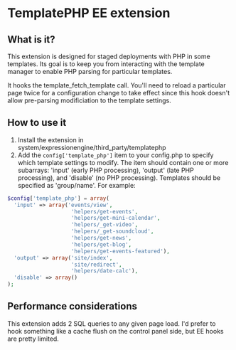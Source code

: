 # TemplatePHP EE extension

## What is it?

This extension is designed for staged deployments with PHP in some templates.  Its goal is to keep you from interacting with the template manager to enable PHP parsing for particular templates.

It hooks the template_fetch_template call. You'll need to reload a particular page twice for a configuration change to take effect since this hook doesn't allow pre-parsing modificiation to the template settings.

## How to use it

1. Install the extension in system/expressionengine/third_party/templatephp
2. Add the `config['template_php']` item to your config.php to specify which template settings to modify.  The item should contain one or more subarrays: 'input' (early PHP processing), 'output' (late PHP processing), and 'disable' (no PHP processing).  Templates should be specified as 'group/name'.  For example:

```php
$config['template_php'] = array(
  'input' => array('events/view',
                    'helpers/get-events',
                    'helpers/get-mini-calendar',
                    'helpers/_get-video',
                    'helpers/_get-soundcloud',
                    'helpers/get-news',
                    'helpers/get-blog',
                    'helpers/get-events-featured'),
  'output' => array('site/index',
                    'site/redirect',
                    'helpers/date-calc'),
  'disable' => array()
);
```

## Performance considerations

This extension adds 2 SQL queries to any given page load.  I'd prefer to hook something like a cache flush on the control panel side, but EE hooks are pretty limited.